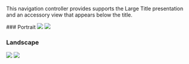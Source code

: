 This navigation controller provides supports the Large Title presentation and an accessory view that appears below the title.

<!-- prettier-ignore-start -->
<DisplayToggle onText="Dark" offText="Light" label="Theme Switcher">
### Portrait

<img className="off" src="https://static2.sharepointonline.com/files/fabric/fabric-website/images/controls/ios/updated/img_navigation_01_iphoneportrait_light.png?text=LightMode" />
<img className="on" src="https://static2.sharepointonline.com/files/fabric/fabric-website/images/controls/ios/updated/img_navigation_01_iphoneportrait_dark.png?text=DarkMode" />

### Landscape

<img className="off" src="https://static2.sharepointonline.com/files/fabric/fabric-website/images/controls/ios/updated/img_navigation_01_iphonelandscape_light.png?text=LightMode" />
<img className="on" src="https://static2.sharepointonline.com/files/fabric/fabric-website/images/controls/ios/updated/img_navigation_01_iphonelandscape_dark.png?text=DarkMode" />

</DisplayToggle>
<!-- prettier-ignore-end -->
